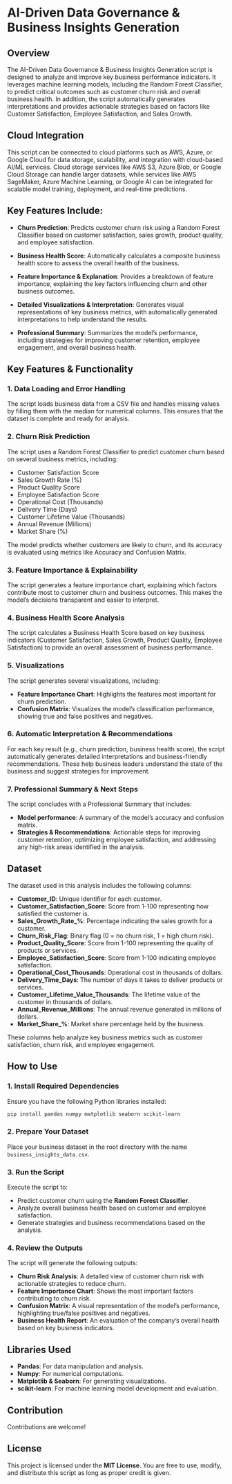 
# AI-Driven Data Governance & Business Insights Generation

## Overview

The AI-Driven Data Governance & Business Insights Generation script is designed to analyze and improve key business performance indicators. It leverages machine learning models, including the Random Forest Classifier, to predict critical outcomes such as customer churn risk and overall business health. In addition, the script automatically generates interpretations and provides actionable strategies based on factors like Customer Satisfaction, Employee Satisfaction, and Sales Growth.

## Cloud Integration

This script can be connected to cloud platforms such as AWS, Azure, or Google Cloud for data storage, scalability, and integration with cloud-based AI/ML services. Cloud storage services like AWS S3, Azure Blob, or Google Cloud Storage can handle larger datasets, while services like AWS SageMaker, Azure Machine Learning, or Google AI can be integrated for scalable model training, deployment, and real-time predictions.

## Key Features Include:

- **Churn Prediction**: Predicts customer churn risk using a Random Forest Classifier based on customer satisfaction, sales growth, product quality, and employee satisfaction.

- **Business Health Score**: Automatically calculates a composite business health score to assess the overall health of the business.

- **Feature Importance & Explanation**: Provides a breakdown of feature importance, explaining the key factors influencing churn and other business outcomes.

- **Detailed Visualizations & Interpretation**: Generates visual representations of key business metrics, with automatically generated interpretations to help understand the results.

- **Professional Summary**: Summarizes the model’s performance, including strategies for improving customer retention, employee engagement, and overall business health.

## Key Features & Functionality

### 1. Data Loading and Error Handling

The script loads business data from a CSV file and handles missing values by filling them with the median for numerical columns. This ensures that the dataset is complete and ready for analysis.

### 2. Churn Risk Prediction

The script uses a Random Forest Classifier to predict customer churn based on several business metrics, including:

- Customer Satisfaction Score
- Sales Growth Rate (%)
- Product Quality Score
- Employee Satisfaction Score
- Operational Cost (Thousands)
- Delivery Time (Days)
- Customer Lifetime Value (Thousands)
- Annual Revenue (Millions)
- Market Share (%)

The model predicts whether customers are likely to churn, and its accuracy is evaluated using metrics like Accuracy and Confusion Matrix.

### 3. Feature Importance & Explainability

The script generates a feature importance chart, explaining which factors contribute most to customer churn and business outcomes. This makes the model’s decisions transparent and easier to interpret.

### 4. Business Health Score Analysis

The script calculates a Business Health Score based on key business indicators (Customer Satisfaction, Sales Growth, Product Quality, Employee Satisfaction) to provide an overall assessment of business performance.

### 5. Visualizations

The script generates several visualizations, including:

- **Feature Importance Chart**: Highlights the features most important for churn prediction.
- **Confusion Matrix**: Visualizes the model’s classification performance, showing true and false positives and negatives.

### 6. Automatic Interpretation & Recommendations

For each key result (e.g., churn prediction, business health score), the script automatically generates detailed interpretations and business-friendly recommendations. These help business leaders understand the state of the business and suggest strategies for improvement.

### 7. Professional Summary & Next Steps

The script concludes with a Professional Summary that includes:

- **Model performance**: A summary of the model’s accuracy and confusion matrix.
- **Strategies & Recommendations**: Actionable steps for improving customer retention, optimizing employee satisfaction, and addressing any high-risk areas identified in the analysis.

## Dataset

The dataset used in this analysis includes the following columns:

- **Customer_ID**: Unique identifier for each customer.
- **Customer_Satisfaction_Score**: Score from 1-100 representing how satisfied the customer is.
- **Sales_Growth_Rate_%**: Percentage indicating the sales growth for a customer.
- **Churn_Risk_Flag**: Binary flag (0 = no churn risk, 1 = high churn risk).
- **Product_Quality_Score**: Score from 1-100 representing the quality of products or services.
- **Employee_Satisfaction_Score**: Score from 1-100 indicating employee satisfaction.
- **Operational_Cost_Thousands**: Operational cost in thousands of dollars.
- **Delivery_Time_Days**: The number of days it takes to deliver products or services.
- **Customer_Lifetime_Value_Thousands**: The lifetime value of the customer in thousands of dollars.
- **Annual_Revenue_Millions**: The annual revenue generated in millions of dollars.
- **Market_Share_%**: Market share percentage held by the business.

These columns help analyze key business metrics such as customer satisfaction, churn risk, and employee engagement.

## How to Use

### 1. Install Required Dependencies

Ensure you have the following Python libraries installed:

```bash
pip install pandas numpy matplotlib seaborn scikit-learn
```

### 2. Prepare Your Dataset

Place your business dataset in the root directory with the name `business_insights_data.csv`.

### 3. Run the Script

Execute the script to:

- Predict customer churn using the **Random Forest Classifier**.
- Analyze overall business health based on customer and employee satisfaction.
- Generate strategies and business recommendations based on the analysis.

### 4. Review the Outputs

The script will generate the following outputs:

- **Churn Risk Analysis**: A detailed view of customer churn risk with actionable strategies to reduce churn.
- **Feature Importance Chart**: Shows the most important factors contributing to churn risk.
- **Confusion Matrix**: A visual representation of the model’s performance, highlighting true/false positives and negatives.
- **Business Health Report**: An evaluation of the company’s overall health based on key business indicators.

## Libraries Used

- **Pandas**: For data manipulation and analysis.
- **Numpy**: For numerical computations.
- **Matplotlib & Seaborn**: For generating visualizations.
- **scikit-learn**: For machine learning model development and evaluation.

## Contribution

Contributions are welcome!

## License

This project is licensed under the **MIT License**. You are free to use, modify, and distribute this script as long as proper credit is given.
